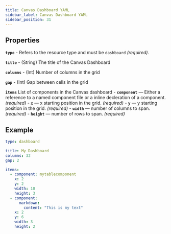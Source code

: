 ```yaml
---
title: Canvas Dashboard YAML
sidebar_label: Canvas Dashboard YAML
sidebar_position: 31
---
```


## Properties

**`type`** - Refers to the resource type and must be `dashboard` _(required)_.

**`title`** - (String) The title of the Canvas Dashboard

**`columns`** - (Int) Number of columns in the grid

**`gap`** - (Int) Gap between cells in the grid

**`items`** List of components in the Canvas dashboard
    - **`component`** — Either a reference to a named component file or a inline decleration of a component. _(required)_
    - **`x`** — x starting position in the grid. _(required)_
    - **`y`** — y starting position in the grid. _(required)_
    - **`width`** — number of columns to span. _(required)_
    - **`height`** — number of rows to span. _(required)_ 


## Example

```yaml
type: dashboard

title: My Dashboard
columns: 32
gap: 2

items:
  - component: mytablecomponent
    x: 2
    y: 2
    width: 10
    height: 3
  - component:
      markdown:
        content: "This is my text"
    x: 2
    y: 6
    width: 3
    height: 2
```